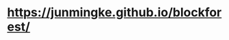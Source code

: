 <h1><a href="https://junmingke.github.io/blockforest/">https://junmingke.github.io/blockforest/</a></h1>
